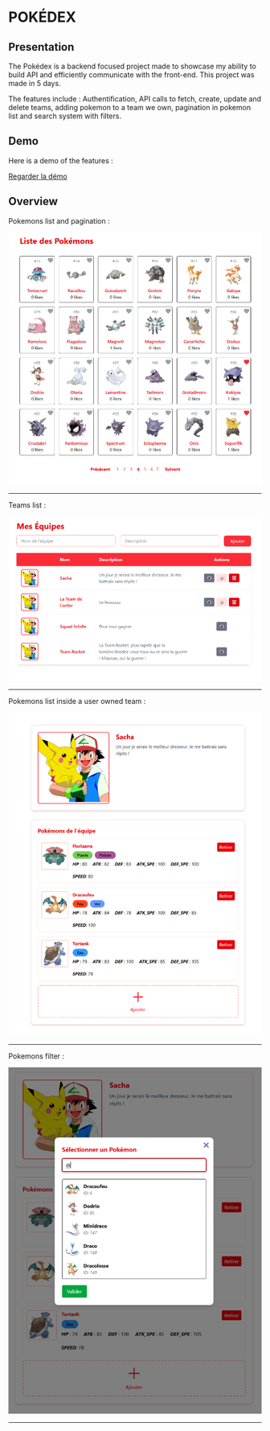 # POKÉDEX

## Presentation

The Pokédex is a backend focused project made to showcase my ability to build API and efficiently communicate with the front-end. This project was made in 5 days.    

The features include : Authentification, API calls to fetch, create, update and delete teams, adding pokemon to a team we own, pagination in pokemon list and search system with filters.  


## Demo

Here is a demo of the features :

[Regarder la démo](https://www.youtube.com/watch?v=LwrnSHN2m8o)


## Overview

Pokemons list and pagination :

![Liste des pokemon](./client/static/pokemon-pagination.png)

---

Teams list :

![Liste des pokemon](./client/static/team-list.png)

---

Pokemons list inside a user owned team :

![Liste des pokemon](./client/static/team-pokemons.png)

---

Pokemons filter :

![Liste des pokemon](./client/static/pokemon-search.png)

---


